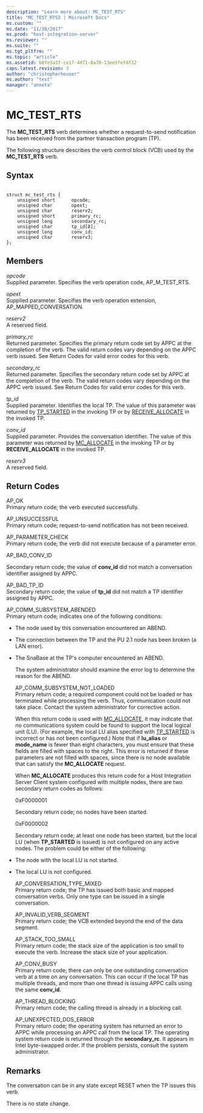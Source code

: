 ```yaml
---
description: "Learn more about: MC_TEST_RTS"
title: "MC_TEST_RTS2 | Microsoft Docs"
ms.custom: ""
ms.date: "11/30/2017"
ms.prod: "host-integration-server"
ms.reviewer: ""
ms.suite: ""
ms.tgt_pltfrm: ""
ms.topic: "article"
ms.assetid: b0fe3a3f-ce17-4d71-8a70-13ee5fefdf32
caps.latest.revision: 3
author: "christopherhouser"
ms.author: "test"
manager: "anneta"
---
```

# MC_TEST_RTS
The **MC_TEST_RTS** verb determines whether a request-to-send notification has been received from the partner transaction program (TP).  
  
 The following structure describes the verb control block (VCB) used by the **MC_TEST_RTS** verb.  
  
## Syntax  
  
```  
  
struct mc_test_rts {  
    unsigned short      opcode;  
    unsigned char       opext;  
    unsigned char       reserv2;  
    unsigned short      primary_rc;  
    unsigned long       secondary_rc;  
    unsigned char       tp_id[8];  
    unsigned long       conv_id;  
    unsigned char       reserv3;  
};  
```  
  
## Members  
 *opcode*  
 Supplied parameter. Specifies the verb operation code, AP_M_TEST_RTS.  
  
 *opext*  
 Supplied parameter. Specifies the verb operation extension, AP_MAPPED_CONVERSATION.  
  
 *reserv2*  
 A reserved field.  
  
 *primary_rc*  
 Returned parameter. Specifies the primary return code set by APPC at the completion of the verb. The valid return codes vary depending on the APPC verb issued. See Return Codes for valid error codes for this verb.  
  
 *secondary_rc*  
 Returned parameter. Specifies the secondary return code set by APPC at the completion of the verb. The valid return codes vary depending on the APPC verb issued. See Return Codes for valid error codes for this verb.  
  
 *tp_id*  
 Supplied parameter. Identifies the local TP. The value of this parameter was returned by [TP_STARTED](../core/tp-started2.md) in the invoking TP or by [RECEIVE_ALLOCATE](../core/receive-allocate1.md) in the invoked TP.  
  
 *conv_id*  
 Supplied parameter. Provides the conversation identifier. The value of this parameter was returned by [MC_ALLOCATE](../core/mc-allocate2.md) in the invoking TP or by **RECEIVE_ALLOCATE** in the invoked TP.  
  
 *reserv3*  
 A reserved field.  
  
## Return Codes  
 AP_OK  
 Primary return code; the verb executed successfully.  
  
 AP_UNSUCCESSFUL  
 Primary return code; request-to-send notification has not been received.  
  
 AP_PARAMETER_CHECK  
 Primary return code; the verb did not execute because of a parameter error.  
  
 AP_BAD_CONV_ID  
  
 Secondary return code; the value of **conv_id** did not match a conversation identifier assigned by APPC.  
  
 AP_BAD_TP_ID  
 Secondary return code; the value of **tp_id** did not match a TP identifier assigned by APPC.  
  
 AP_COMM_SUBSYSTEM_ABENDED  
 Primary return code; indicates one of the following conditions:  
  
- The node used by this conversation encountered an ABEND.  
  
- The connection between the TP and the PU 2.1 node has been broken (a LAN error).  
  
- The SnaBase at the TP's computer encountered an ABEND.  
  
  The system administrator should examine the error log to determine the reason for the ABEND.  
  
  AP_COMM_SUBSYSTEM_NOT_LOADED  
  Primary return code; a required component could not be loaded or has terminated while processing the verb. Thus, communication could not take place. Contact the system administrator for corrective action.  
  
  When this return code is used with [MC_ALLOCATE](../core/mc-allocate2.md), it may indicate that no communications system could be found to support the local logical unit (LU). (For example, the local LU alias specified with [TP_STARTED](../core/tp-started2.md) is incorrect or has not been configured.) Note that if **lu_alias** or **mode_name** is fewer than eight characters, you must ensure that these fields are filled with spaces to the right. This error is returned if these parameters are not filled with spaces, since there is no node available that can satisfy the **MC_ALLOCATE** request.  
  
  When **MC_ALLOCATE** produces this return code for a Host Integration Server Client system configured with multiple nodes, there are two secondary return codes as follows:  
  
  0xF0000001  
  
  Secondary return code; no nodes have been started.  
  
  0xF0000002  
  
  Secondary return code; at least one node has been started, but the local LU (when **TP_STARTED** is issued) is not configured on any active nodes. The problem could be either of the following:  
  
- The node with the local LU is not started.  
  
- The local LU is not configured.  
  
  AP_CONVERSATION_TYPE_MIXED  
  Primary return code; the TP has issued both basic and mapped conversation verbs. Only one type can be issued in a single conversation.  
  
  AP_INVALID_VERB_SEGMENT  
  Primary return code; the VCB extended beyond the end of the data segment.  
  
  AP_STACK_TOO_SMALL  
  Primary return code; the stack size of the application is too small to execute the verb. Increase the stack size of your application.  
  
  AP_CONV_BUSY  
  Primary return code; there can only be one outstanding conversation verb at a time on any conversation. This can occur if the local TP has multiple threads, and more than one thread is issuing APPC calls using the same **conv_id**.  
  
  AP_THREAD_BLOCKING  
  Primary return code; the calling thread is already in a blocking call.  
  
  AP_UNEXPECTED_DOS_ERROR  
  Primary return code; the operating system has returned an error to APPC while processing an APPC call from the local TP. The operating system return code is returned through the **secondary_rc**. It appears in Intel byte-swapped order. If the problem persists, consult the system administrator.  
  
## Remarks  
 The conversation can be in any state except RESET when the TP issues this verb.  
  
 There is no state change.
